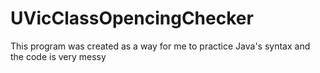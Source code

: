 # UVicClassOpencingChecker
This program was created as a way for me to practice Java's syntax and the code is very messy
